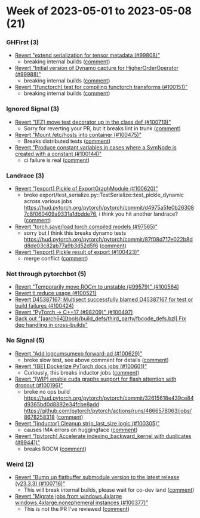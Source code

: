 # Week of 2023-05-01 to 2023-05-08 (21)

### GHFirst (3)

- [Revert "extend serialization for tensor metadata (#99808)"](https://github.com/pytorch/pytorch/commit/5c14eea1de8ef24cdf2dca6a26bc3ed365f8a6cb)
  - breaking internal builds ([comment](https://github.com/pytorch/pytorch/pull/99808#issuecomment-1536823538))
- [Revert "Initial version of Dynamo capture for HigherOrderOperator (#99988)"](https://github.com/pytorch/pytorch/commit/58f796ff5dffd3142f58c51784f0dda6385ddce9)
  - breaking internal builds ([comment](https://github.com/pytorch/pytorch/pull/99988#issuecomment-1533081452))
- [Revert "[functorch] test for compiling functorch transforms (#100151)"](https://github.com/pytorch/pytorch/commit/af92fc1cd7af0ba2c117c0ec3ff93ff1a35d2f3e)
  - breaking internal builds ([comment](https://github.com/pytorch/pytorch/pull/100151#issuecomment-1531871900))

### Ignored Signal (3)

- [Revert "[EZ] move test decorator up in the class def (#100719)"](https://github.com/pytorch/pytorch/commit/3f2336d3fe15a5c80360c82171ecabc63033fd52)
  - Sorry for reverting your PR, but it breaks lint in trunk ([comment](https://github.com/pytorch/pytorch/pull/100719#issuecomment-1536514589))
- [Revert "Mount /etc/hosts into container (#100475)"](https://github.com/pytorch/pytorch/commit/e8a1d0be3e4028cdadd027917034e170e31b7b12)
  - Breaks distributed tests ([comment](https://github.com/pytorch/pytorch/pull/100475#issuecomment-1532097309))
- [Revert "Produce constant variables in cases where a SymNode is created with a constant (#100144)"](https://github.com/pytorch/pytorch/commit/89c43f4108c79024860ec53009bc5006c1b07912)
  - ci failure is real ([comment](https://github.com/pytorch/pytorch/pull/100144#issuecomment-1529587039))

### Landrace (3)

- [Revert "[export] Pickle of ExportGraphModule (#100620)"](https://github.com/pytorch/pytorch/commit/f42eae4755d446fb13b6473f9db45652822bd95b)
  - broke export/test_serialize.py::TestSerialize::test_pickle_dynamic across various jobs https://hud.pytorch.org/pytorch/pytorch/commit/d4975a5fe0b263087c8f060409a9331a1dbdde76, i think you hit another landrace? ([comment](https://github.com/pytorch/pytorch/pull/100620#issuecomment-1536643519))
- [Revert "torch.save/load torch.compiled models (#97565)"](https://github.com/pytorch/pytorch/commit/04d67e20a7de8f007d0628767c5bb3d45fde591f)
  - sorry but I think this breaks dynamo tests https://hud.pytorch.org/pytorch/pytorch/commit/87f08d717e022b8dd8de03c82ab77a9b3d52d5f6 ([comment](https://github.com/pytorch/pytorch/pull/97565#issuecomment-1535103171))
- [Revert "[export] Pickle result of export (#100423)"](https://github.com/pytorch/pytorch/commit/c4fd76e7b479d69938920cdfd16fafc8ee8106ef)
  - merge conflict ([comment](https://github.com/pytorch/pytorch/pull/100423#issuecomment-1534163373))

### Not through pytorchbot (5)

- [Revert "Temporarily move ROCm to unstable (#99579)" (#100564)](https://github.com/pytorch/pytorch/commit/72c68704d7a5a63aecf1bf697f73f71fd95aa964)
- [Revert tl.reduce usage (#100521)](https://github.com/pytorch/pytorch/commit/db4572dbf18f1cf50cf662547e272d3117063747)
- [Revert D45387167: Multisect successfully blamed D45387167 for test or build failures (#100424)](https://github.com/pytorch/pytorch/commit/287f74c4fc5bba6864a31910a988b03638fca4da)
- [Revert "PyTorch -> C++17 (#98209)" (#100497)](https://github.com/pytorch/pytorch/commit/2ec6eb3d09817bab0b5bd574fb794b132b20be67)
- [Back out "[aarch64][tools/build_defs/third_party/fbcode_defs.bzl] Fix dep handling in cross-builds"](https://github.com/pytorch/pytorch/commit/a1d041728b91bf3b13be75faa21bb4060fb5c674)

### No Signal (5)

- [Revert "Add logcumsumexp forward-ad (#100629)"](https://github.com/pytorch/pytorch/commit/d66add688fb8631caa64749ba5404b4db8023c20)
  - broke slow test, see above comment for details ([comment](https://github.com/pytorch/pytorch/pull/100629#issuecomment-1536575442))
- [Revert "[BE] Dockerize PyTorch docs jobs (#100601)"](https://github.com/pytorch/pytorch/commit/6d2f8114beb614626493157711c123b50d8079d2)
  - Curiously, this breaks inductor jobs ([comment](https://github.com/pytorch/pytorch/pull/100601#issuecomment-1535515587))
- [Revert "[WIP] enable cuda graphs support for flash attention with dropout (#100196)"](https://github.com/pytorch/pytorch/commit/c3aa59c8f512d4a2c0c59af4262a15023dd14760)
  - broke no ops build https://hud.pytorch.org/pytorch/pytorch/commit/32615618e439ce84d9365bd0d8892e34fcbe8add https://github.com/pytorch/pytorch/actions/runs/4866578063/jobs/8678258318 ([comment](https://github.com/pytorch/pytorch/pull/100196#issuecomment-1532352810))
- [Revert "[inductor] Cleanup strip_last_size logic (#100305)"](https://github.com/pytorch/pytorch/commit/34e90b8df17d095d290f36eaa23de88a9b20cf27)
  - causes IMA errors on huggingface ([comment](https://github.com/pytorch/pytorch/pull/100305#issuecomment-1532317310))
- [Revert "[pytorch] Accelerate indexing_backward_kernel with duplicates (#99441)"](https://github.com/pytorch/pytorch/commit/1114673c9035964647ba21f34fd9f8ab95c90ce3)
  - breaks ROCM ([comment](https://github.com/pytorch/pytorch/pull/99441#issuecomment-1531804487))

### Weird (2)

- [Revert "Bump up flatbuffer submodule version to the latest release (v23.3.3) (#100716)"](https://github.com/pytorch/pytorch/commit/fee6d469402ba35f7ac33159b794f441a4969fa0)
  - This will break internal builds, please wait for co-dev land ([comment](https://github.com/pytorch/pytorch/pull/100716#issuecomment-1536909954))
- [Revert "Migrate jobs from windows.4xlarge windows.4xlarge.nonephemeral instances (#100377)"](https://github.com/pytorch/pytorch/commit/543b7ebb5045de7b6fd4dbff35e34c61946960fe)
  - This is not the PR I've reviewed ([comment](https://github.com/pytorch/pytorch/pull/100377#issuecomment-1532148086))
